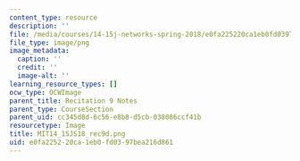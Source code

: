 ```yaml
---
content_type: resource
description: ''
file: /media/courses/14-15j-networks-spring-2018/e0fa225220ca1eb0fd0397bea216d861_MIT14_15JS18_rec9d.png
file_type: image/png
image_metadata:
  caption: ''
  credit: ''
  image-alt: ''
learning_resource_types: []
ocw_type: OCWImage
parent_title: Recitation 9 Notes
parent_type: CourseSection
parent_uid: cc345d8d-6c56-e8b8-d5cb-038086ccf41b
resourcetype: Image
title: MIT14_15JS18_rec9d.png
uid: e0fa2252-20ca-1eb0-fd03-97bea216d861
---
```

